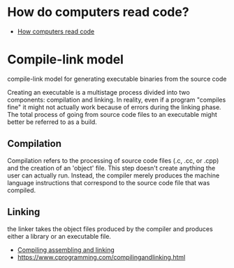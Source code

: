 # How do computers read code?
* [How computers read code](https://www.youtube.com/watch?v=QXjU9qTsYCc)

# Compile-link model
compile-link model for generating executable binaries from the source code

Creating an executable is a multistage process divided into two components: compilation and linking. In reality, even if a program "compiles fine" it might not actually work because of errors during the linking phase. The total process of going from source code files to an executable might better be referred to as a build.

## Compilation 
Compilation refers to the processing of source code files (.c, .cc, or .cpp) and the creation of an 'object' file. This step doesn't create anything the user can actually run. Instead, the compiler merely produces the machine language instructions that correspond to the source code file that was compiled.

 ## Linking 
 the linker takes the object files produced by the compiler and produces either a library or an executable file. 
 
* [Compiling assembling and linking](https://www.youtube.com/watch?v=N2y6csonII4)
* https://www.cprogramming.com/compilingandlinking.html
